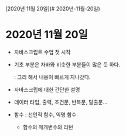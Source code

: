 [2020년 11월 20일](# 2020년-11월-20일)

# 2020년 11월 20일

- 자바스크립트 수업 첫 시작
- 기초 부분은 자바와 비슷한 부분들이 많은 듯 하다.

    : 그리 해서 내용이 빠르게 지나갔다.

- 자바스크립에 대한 간단한 설명
- 데이터 타입, 출력, 조건문, 반복문, 탈출문...
- 함수 : 선언적 함수, 익명 함수
    - 함수의 매개변수와 리턴
